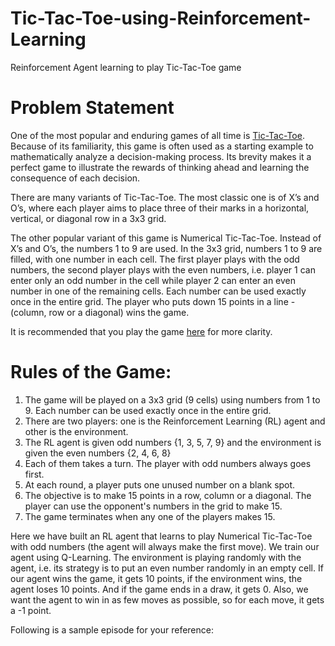 # Tic-Tac-Toe-using-Reinforcement-Learning
Reinforcement Agent learning to play Tic-Tac-Toe game

# Problem Statement
One of the most popular and enduring games of all time is [Tic-Tac-Toe](https://www.youtube.com/watch?v=5SdW0_wTX5c). Because of its familiarity, this game is often used as a starting example to mathematically analyze a decision-making process. Its brevity makes it a perfect game to illustrate the rewards of thinking ahead and learning the consequence of each decision.

There are many variants of Tic-Tac-Toe. The most classic one is of X’s and O’s, where each player aims to place three of their marks in a horizontal, vertical, or diagonal row in a 3x3 grid.

The other popular variant of this game is Numerical Tic-Tac-Toe. Instead of X’s and O’s, the numbers 1 to 9 are used. In the 3x3 grid, numbers 1 to 9 are filled, with one number in each cell. The first player plays with the odd numbers, the second player plays with the even numbers, i.e. player 1 can enter only an odd number in the cell while player 2 can enter an even number in one of the remaining cells. Each number can be used exactly once in the entire grid. The player who puts down 15 points in a line - (column, row or a diagonal) wins the game. 

It is recommended that you play the game [here](https://playtictactoe.org/) for more clarity.

# Rules of the Game:
1. The game will be played on a 3x3 grid (9 cells) using numbers from 1 to 9. Each number can be used exactly once in the entire grid.
2. There are two players: one is the Reinforcement Learning (RL) agent and other is the environment.
3. The RL agent is given odd numbers {1, 3, 5, 7, 9} and the environment is given the even numbers {2, 4, 6, 8}
4. Each of them takes a turn. The player with odd numbers always goes first.
5. At each round, a player puts one unused number on a blank spot.
6. The objective is to make 15 points in a row, column or a diagonal. The player can use the opponent's numbers in the grid to make 15.
7. The game terminates when any one of the players makes 15.

Here we have built an RL agent that learns to play Numerical Tic-Tac-Toe with odd numbers (the agent will always make the first move). We train our agent using Q-Learning. The environment is playing randomly with the agent, i.e. its strategy is to put an even number randomly in an empty cell. If our agent wins the game, it gets 10 points, if the environment wins, the agent loses 10 points. And if the game ends in a draw, it gets 0. Also, we want the agent to win in as few moves as possible, so for each move, it gets a -1 point.

Following is a sample episode for your reference:
